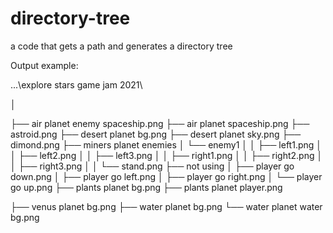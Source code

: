 # directory-tree
a code that gets a path and generates a directory tree


Output example:

...\explore stars game jam 2021\

│

├── air planet enemy spaceship.png
├── air planet spaceship.png
├── astroid.png
├── desert planet bg.png
├── desert planet sky.png
├── dimond.png
├── miners planet enemies
│    └── enemy1
│    │   ├── left1.png
│    │   ├── left2.png
│    │   ├── left3.png
│    │   ├── right1.png
│    │   ├── right2.png
│    │   ├── right3.png
│    │   └── stand.png
├── not using
│    ├── player go down.png
│    ├── player go left.png
│    ├── player go right.png
│    └── player go up.png
├── plants planet bg.png
├── plants planet player.png

├── venus planet bg.png
├── water planet bg.png
└── water planet water bg.png
